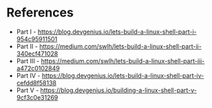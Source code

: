 # References

- Part I - https://blog.devgenius.io/lets-build-a-linux-shell-part-i-954c95911501
- Part II - https://medium.com/swlh/lets-build-a-linux-shell-part-ii-340ecf471028
- Part III - https://medium.com/swlh/lets-build-a-linux-shell-part-iii-a472c0102849
- Part IV - https://blog.devgenius.io/lets-build-a-linux-shell-part-iv-cefdd8f58138
- Part V - https://blog.devgenius.io/building-a-linux-shell-part-v-9cf3c0e31269